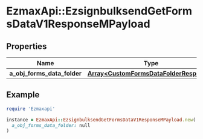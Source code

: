# EzmaxApi::EzsignbulksendGetFormsDataV1ResponseMPayload

## Properties

| Name | Type | Description | Notes |
| ---- | ---- | ----------- | ----- |
| **a_obj_forms_data_folder** | [**Array&lt;CustomFormsDataFolderResponse&gt;**](CustomFormsDataFolderResponse.md) |  |  |

## Example

```ruby
require 'Ezmaxapi'

instance = EzmaxApi::EzsignbulksendGetFormsDataV1ResponseMPayload.new(
  a_obj_forms_data_folder: null
)
```

